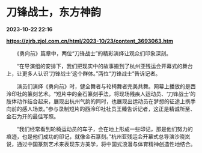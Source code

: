 # 刀锋战士，东方神韵

**2023-10-22 22:16**

**https://zjrb.zjol.com.cn/html/2023-10/23/content_3693063.htm**

　　《勇向前》篇章中，两位“刀锋战士”的精彩演绎让观众们印象深刻。

　　“在导演组的安排下，我们把现实中的故事搬到了杭州亚残运会开幕式的舞台上，让更多人认识‘刀锋战士’这个群体。”两位“刀锋战士”告诉记者。

　　演员们演绎《勇向前》时，健全舞者与轮椅舞者完美共舞。网幕上播放的是西泠印社的篆刻艺术。“短片中的金石篆刻手法，将现场残疾人运动员、‘刀锋战士’的肢体动作结合起来，展现出杭州气韵的同时，也展现出运动员在梦想的征途上携手向前的感人场景。”参与录制短片的西泠印社社员王臻告诉记者，这正是精诚所至、金石为开的最佳写照。

　　“我们经常看到轮椅运动员的车子，会在地上形成一些印记，那是他们努力的痕迹，也是他们成功的印记，就像金石篆刻。”杭州亚残运会开幕式总导演沙晓岚说，通过中国篆刻艺术来表现东方美学，将中国式浪漫与体育精神创造性地结合。